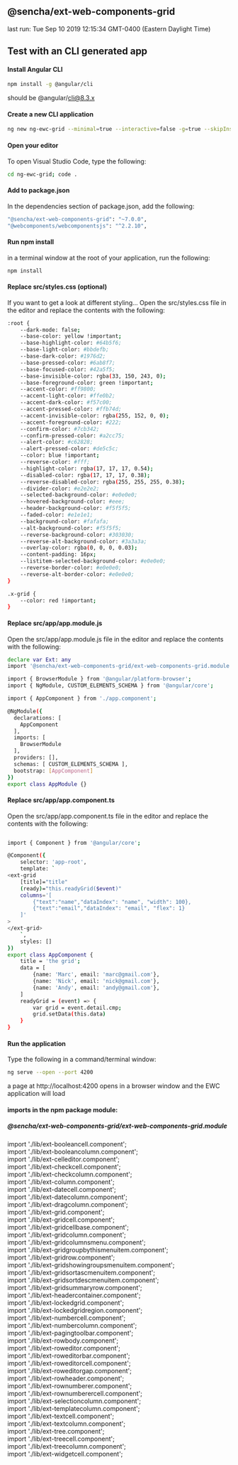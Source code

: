 ## @sencha/ext-web-components-grid

last run: Tue Sep 10 2019 12:15:34 GMT-0400 (Eastern Daylight Time)

## Test with an  CLI generated app

#### Install Angular CLI

```sh
npm install -g @angular/cli
```

should be @angular/cli@8.3.x


#### Create a new  CLI application

```sh
ng new ng-ewc-grid --minimal=true --interactive=false -g=true --skipInstall=true
```

#### Open your editor

To open Visual Studio Code, type the following:

```sh
cd ng-ewc-grid; code .
```

#### Add to package.json

In the dependencies section of package.json, add the following:

```sh
"@sencha/ext-web-components-grid": "~7.0.0",
"@webcomponents/webcomponentsjs": "^2.2.10",
```

#### Run npm install

in a terminal window at the root of your application, run the following:

```sh
npm install
```

#### Replace src/styles.css (optional)

If you want to get a look at different styling...
Open the src/styles.css file in the editor and replace the contents with the following:

```sh
:root {
    --dark-mode: false;
    --base-color: yellow !important;
    --base-highlight-color: #64b5f6;
    --base-light-color: #bbdefb;
    --base-dark-color: #1976d2;
    --base-pressed-color: #6ab8f7;
    --base-focused-color: #42a5f5;
    --base-invisible-color: rgba(33, 150, 243, 0);
    --base-foreground-color: green !important;
    --accent-color: #ff9800;
    --accent-light-color: #ffe0b2;
    --accent-dark-color: #f57c00;
    --accent-pressed-color: #ffb74d;
    --accent-invisible-color: rgba(255, 152, 0, 0);
    --accent-foreground-color: #222;
    --confirm-color: #7cb342;
    --confirm-pressed-color: #a2cc75;
    --alert-color: #c62828;
    --alert-pressed-color: #de5c5c;
    --color: blue !important;
    --reverse-color: #fff;
    --highlight-color: rgba(17, 17, 17, 0.54);
    --disabled-color: rgba(17, 17, 17, 0.38);
    --reverse-disabled-color: rgba(255, 255, 255, 0.38);
    --divider-color: #e2e2e2;
    --selected-background-color: #e0e0e0;
    --hovered-background-color: #eee;
    --header-background-color: #f5f5f5;
    --faded-color: #e1e1e1;
    --background-color: #fafafa;
    --alt-background-color: #f5f5f5;
    --reverse-background-color: #303030;
    --reverse-alt-background-color: #3a3a3a;
    --overlay-color: rgba(0, 0, 0, 0.03);
    --content-padding: 16px;
    --listitem-selected-background-color: #e0e0e0;
    --reverse-border-color: #e0e0e0;
    --reverse-alt-border-color: #e0e0e0;
}

.x-grid {
    --color: red !important;
}
```


#### Replace src/app/app.module.js

Open the src/app/app.module.js file in the editor and replace the contents with the following:

```sh
declare var Ext: any
import '@sencha/ext-web-components-grid/ext-web-components-grid.module'

import { BrowserModule } from '@angular/platform-browser';
import { NgModule, CUSTOM_ELEMENTS_SCHEMA } from '@angular/core';

import { AppComponent } from './app.component';

@NgModule({
  declarations: [
    AppComponent
  ],
  imports: [
    BrowserModule
  ],
  providers: [],
  schemas: [ CUSTOM_ELEMENTS_SCHEMA ],
  bootstrap: [AppComponent]
})
export class AppModule {}
```

#### Replace src/app/app.component.ts

Open the src/app/app.component.ts file in the editor and replace the contents with the following:

```sh

import { Component } from '@angular/core';

@Component({
    selector: 'app-root',
    template: `
<ext-grid
    [title]="title"
    (ready)="this.readyGrid($event)"
    columns='[
        {"text":"name","dataIndex": "name", "width": 100},
        {"text":"email","dataIndex": "email", "flex": 1}
    ]'
>
</ext-grid>
    `,
    styles: []
})
export class AppComponent {
    title = 'the grid';
    data = [
        {name: 'Marc', email: 'marc@gmail.com'},
        {name: 'Nick', email: 'nick@gmail.com'},
        {name: 'Andy', email: 'andy@gmail.com'},
    ]
    readyGrid = (event) => {
        var grid = event.detail.cmp;
        grid.setData(this.data)
    }
}

```

#### Run the application

Type the following in a command/terminal window:

```sh
ng serve --open --port 4200
```

a page at http://localhost:4200 opens in a browser window and the EWC application will load

#### imports in the npm package module:
##### @sencha/ext-web-components-grid/ext-web-components-grid.module

import './lib/ext-booleancell.component';<br/>import './lib/ext-booleancolumn.component';<br/>import './lib/ext-celleditor.component';<br/>import './lib/ext-checkcell.component';<br/>import './lib/ext-checkcolumn.component';<br/>import './lib/ext-column.component';<br/>import './lib/ext-datecell.component';<br/>import './lib/ext-datecolumn.component';<br/>import './lib/ext-dragcolumn.component';<br/>import './lib/ext-grid.component';<br/>import './lib/ext-gridcell.component';<br/>import './lib/ext-gridcellbase.component';<br/>import './lib/ext-gridcolumn.component';<br/>import './lib/ext-gridcolumnsmenu.component';<br/>import './lib/ext-gridgroupbythismenuitem.component';<br/>import './lib/ext-gridrow.component';<br/>import './lib/ext-gridshowingroupsmenuitem.component';<br/>import './lib/ext-gridsortascmenuitem.component';<br/>import './lib/ext-gridsortdescmenuitem.component';<br/>import './lib/ext-gridsummaryrow.component';<br/>import './lib/ext-headercontainer.component';<br/>import './lib/ext-lockedgrid.component';<br/>import './lib/ext-lockedgridregion.component';<br/>import './lib/ext-numbercell.component';<br/>import './lib/ext-numbercolumn.component';<br/>import './lib/ext-pagingtoolbar.component';<br/>import './lib/ext-rowbody.component';<br/>import './lib/ext-roweditor.component';<br/>import './lib/ext-roweditorbar.component';<br/>import './lib/ext-roweditorcell.component';<br/>import './lib/ext-roweditorgap.component';<br/>import './lib/ext-rowheader.component';<br/>import './lib/ext-rownumberer.component';<br/>import './lib/ext-rownumberercell.component';<br/>import './lib/ext-selectioncolumn.component';<br/>import './lib/ext-templatecolumn.component';<br/>import './lib/ext-textcell.component';<br/>import './lib/ext-textcolumn.component';<br/>import './lib/ext-tree.component';<br/>import './lib/ext-treecell.component';<br/>import './lib/ext-treecolumn.component';<br/>import './lib/ext-widgetcell.component';<br/>